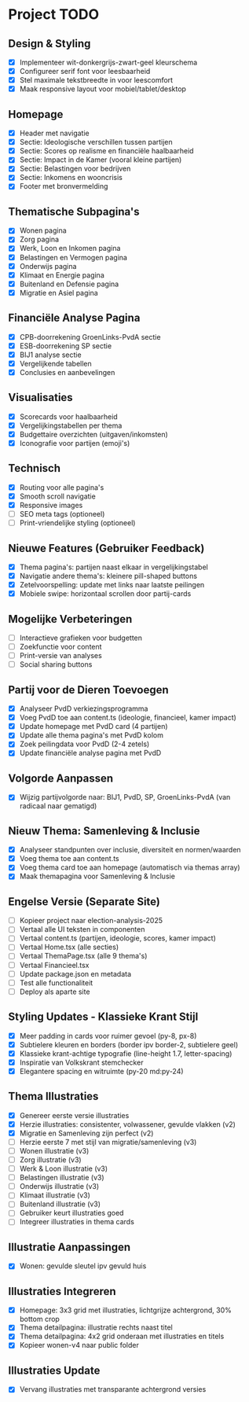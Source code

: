 # Project TODO

## Design & Styling
- [x] Implementeer wit-donkergrijs-zwart-geel kleurschema
- [x] Configureer serif font voor leesbaarheid
- [x] Stel maximale tekstbreedte in voor leescomfort
- [x] Maak responsive layout voor mobiel/tablet/desktop

## Homepage
- [x] Header met navigatie
- [x] Sectie: Ideologische verschillen tussen partijen
- [x] Sectie: Scores op realisme en financiële haalbaarheid
- [x] Sectie: Impact in de Kamer (vooral kleine partijen)
- [x] Sectie: Belastingen voor bedrijven
- [x] Sectie: Inkomens en wooncrisis
- [x] Footer met bronvermelding

## Thematische Subpagina's
- [x] Wonen pagina
- [x] Zorg pagina
- [x] Werk, Loon en Inkomen pagina
- [x] Belastingen en Vermogen pagina
- [x] Onderwijs pagina
- [x] Klimaat en Energie pagina
- [x] Buitenland en Defensie pagina
- [x] Migratie en Asiel pagina

## Financiële Analyse Pagina
- [x] CPB-doorrekening GroenLinks-PvdA sectie
- [x] ESB-doorrekening SP sectie
- [x] BIJ1 analyse sectie
- [x] Vergelijkende tabellen
- [x] Conclusies en aanbevelingen

## Visualisaties
- [x] Scorecards voor haalbaarheid
- [x] Vergelijkingstabellen per thema
- [x] Budgettaire overzichten (uitgaven/inkomsten)
- [x] Iconografie voor partijen (emoji's)

## Technisch
- [x] Routing voor alle pagina's
- [x] Smooth scroll navigatie
- [x] Responsive images
- [ ] SEO meta tags (optioneel)
- [ ] Print-vriendelijke styling (optioneel)

## Nieuwe Features (Gebruiker Feedback)
- [x] Thema pagina's: partijen naast elkaar in vergelijkingstabel
- [x] Navigatie andere thema's: kleinere pill-shaped buttons
- [x] Zetelvoorspelling: update met links naar laatste peilingen
- [x] Mobiele swipe: horizontaal scrollen door partij-cards

## Mogelijke Verbeteringen
- [ ] Interactieve grafieken voor budgetten
- [ ] Zoekfunctie voor content
- [ ] Print-versie van analyses
- [ ] Social sharing buttons

## Partij voor de Dieren Toevoegen
- [x] Analyseer PvdD verkiezingsprogramma
- [x] Voeg PvdD toe aan content.ts (ideologie, financieel, kamer impact)
- [x] Update homepage met PvdD card (4 partijen)
- [x] Update alle thema pagina's met PvdD kolom
- [x] Zoek peilingdata voor PvdD (2-4 zetels)
- [x] Update financiële analyse pagina met PvdD

## Volgorde Aanpassen
- [x] Wijzig partijvolgorde naar: BIJ1, PvdD, SP, GroenLinks-PvdA (van radicaal naar gematigd)

## Nieuw Thema: Samenleving & Inclusie
- [x] Analyseer standpunten over inclusie, diversiteit en normen/waarden
- [x] Voeg thema toe aan content.ts
- [x] Voeg thema card toe aan homepage (automatisch via themas array)
- [x] Maak themapagina voor Samenleving & Inclusie

## Engelse Versie (Separate Site)
- [ ] Kopieer project naar election-analysis-2025
- [ ] Vertaal alle UI teksten in componenten
- [ ] Vertaal content.ts (partijen, ideologie, scores, kamer impact)
- [ ] Vertaal Home.tsx (alle secties)
- [ ] Vertaal ThemaPage.tsx (alle 9 thema's)
- [ ] Vertaal Financieel.tsx
- [ ] Update package.json en metadata
- [ ] Test alle functionaliteit
- [ ] Deploy als aparte site

## Styling Updates - Klassieke Krant Stijl
- [x] Meer padding in cards voor ruimer gevoel (py-8, px-8)
- [x] Subtielere kleuren en borders (border ipv border-2, subtielere geel)
- [x] Klassieke krant-achtige typografie (line-height 1.7, letter-spacing)
- [x] Inspiratie van Volkskrant stemchecker
- [x] Elegantere spacing en witruimte (py-20 md:py-24)

## Thema Illustraties
- [x] Genereer eerste versie illustraties
- [x] Herzie illustraties: consistenter, volwassener, gevulde vlakken (v2)
- [x] Migratie en Samenleving zijn perfect (v2)
- [ ] Herzie eerste 7 met stijl van migratie/samenleving (v3)
- [ ] Wonen illustratie (v3)
- [ ] Zorg illustratie (v3)
- [ ] Werk & Loon illustratie (v3)
- [ ] Belastingen illustratie (v3)
- [ ] Onderwijs illustratie (v3)
- [ ] Klimaat illustratie (v3)
- [ ] Buitenland illustratie (v3)
- [ ] Gebruiker keurt illustraties goed
- [ ] Integreer illustraties in thema cards

## Illustratie Aanpassingen
- [x] Wonen: gevulde sleutel ipv gevuld huis

## Illustraties Integreren
- [x] Homepage: 3x3 grid met illustraties, lichtgrijze achtergrond, 30% bottom crop
- [x] Thema detailpagina: illustratie rechts naast titel
- [x] Thema detailpagina: 4x2 grid onderaan met illustraties en titels
- [x] Kopieer wonen-v4 naar public folder

## Illustraties Update
- [x] Vervang illustraties met transparante achtergrond versies
